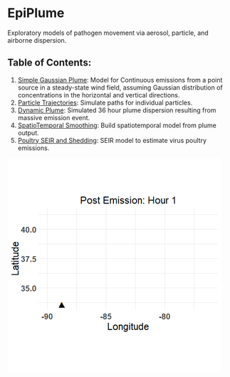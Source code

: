 # EpiPlume

Exploratory models of pathogen movement via aerosol, particle, and airborne dispersion.

## Table of Contents:

1.  [Simple Gaussian Plume](https://github.com/JMHumphreys/EpiPlume/blob/main/docs/gaussian_plume.md): Model for Continuous emissions from a point source in a steady-state wind field, assuming Gaussian distribution of concentrations in the horizontal and vertical directions.  
2.  [Particle Trajectories](https://github.com/JMHumphreys/EpiPlume/blob/main/docs/hysplit_trajectory.md): Simulate paths for individual particles.    
3.  [Dynamic Plume](https://github.com/JMHumphreys/EpiPlume/blob/main/docs/hysplit_plume.md): Simulated 36 hour plume dispersion resulting from massive emission event.   
4.  [SpatioTemporal Smoothing](https://github.com/geoepi/EpiPlume/blob/main/docs/smooth_plume.md): Build spatiotemporal model from plume output.  
5.  [Poultry SEIR and Shedding](https://github.com/geoepi/EpiPlume/blob/main/docs/poultry_seir.md): SEIR model to estimate virus poultry emissions.  
  



![](assets/plume_animation.gif) 
